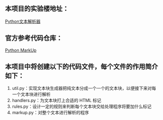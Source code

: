 ## 本项目的实验楼地址：
[Python文本解析器](https://www.shiyanlou.com/courses/70)
## 官方参考代码仓库：
[Python MarkUp](https://github.com/shiyanlou/python_markup)
## 本项目中将创建以下的代码文件，每个文件的作用简介如下：
1. util.py：实现文本块生成器把纯文本分成一个一个的文本块，以便接下来对每一个文本块进行解析
2. handlers.py：为文本块打上合适的 HTML 标记
3. rules.py：设计一定的规则来判断每个文本块交给处理程序将要加什么标记
4. markup.py：对整个文本进行解析的程序